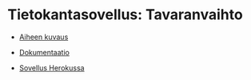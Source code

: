 # Tietokantasovellus: Tavaranvaihto

* [Aiheen kuvaus](https://advancedkittenry.github.io/suunnittelu_ja_tyoymparisto/aiheet/Tavaranvaihto.html)

* [Dokumentaatio](https://github.com/avrj/tsoha-tavaranvaihto/tree/master/doc/dokumentaatio.pdf)

* [Sovellus Herokussa](http://tsoha-tavaranvaihto.herokuapp.com/)
